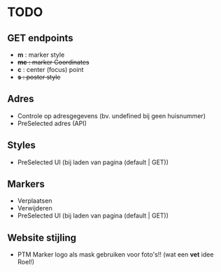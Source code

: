 TODO
====

GET endpoints
-------------
- **m** : marker style
- ~~**mc** : marker Coordinates~~
- **c** : center (focus) point
- ~~**s** : poster style~~

Adres
-----
- Controle op adresgegevens (bv. undefined bij geen huisnummer)
- PreSelected adres (API)

Styles
------
- PreSelected UI (bij laden van pagina (default | GET))

Markers
-------
- Verplaatsen
- Verwijderen
- PreSelected UI (bij laden van pagina (default | GET))

Website stijling
-----
- PTM Marker logo als mask gebruiken voor foto's!! (wat een **vet** idee Roel!)